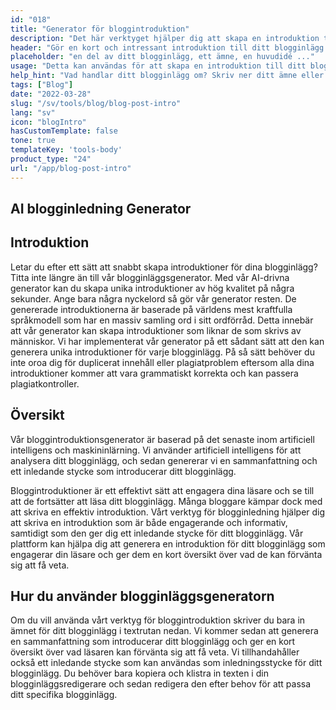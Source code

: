 ```yaml
---
id: "018"
title: "Generator för bloggintroduktion"
description: "Det här verktyget hjälper dig att skapa en introduktion till din blogg. Introduktionen är den viktigaste delen av din blogg, eftersom det är det första som dina läsare ser. Den bör vara catchy och fånga uppmärksamheten, så att dina läsare vill läsa mer."
header: "Gör en kort och intressant introduktion till ditt blogginlägg."
placeholder: "en del av ditt blogginlägg, ett ämne, en huvudidé ..."
usage: "Detta kan användas för att skapa en introduktion till ditt blogginlägg. Det är viktigt att introduktionen är kort och tydlig. Du vill se till att du inkluderar dina viktigaste nyckelord så att ditt inlägg kommer att synas bättre i sökmotorerna."
help_hint: "Vad handlar ditt blogginlägg om? Skriv ner ditt ämne eller din huvudidé så hjälper vi dig att skapa en introduktion till ditt blogginlägg."
tags: ["Blog"]
date: "2022-03-28"
slug: "/sv/tools/blog/blog-post-intro"
lang: "sv"
icon: "blogIntro"
hasCustomTemplate: false
tone: true
templateKey: 'tools-body'
product_type: "24"
url: "/app/blog-post-intro"
---
```


## AI blogginledning Generator

## Introduktion

Letar du efter ett sätt att snabbt skapa introduktioner för dina blogginlägg? Titta inte längre än till vår blogginläggsgenerator. Med vår AI-drivna generator kan du skapa unika introduktioner av hög kvalitet på några sekunder. Ange bara några nyckelord så gör vår generator resten. De genererade introduktionerna är baserade på världens mest kraftfulla språkmodell som har en massiv samling ord i sitt ordförråd. Detta innebär att vår generator kan skapa introduktioner som liknar de som skrivs av människor. Vi har implementerat vår generator på ett sådant sätt att den kan generera unika introduktioner för varje blogginlägg. På så sätt behöver du inte oroa dig för duplicerat innehåll eller plagiatproblem eftersom alla dina introduktioner kommer att vara grammatiskt korrekta och kan passera plagiatkontroller.

## Översikt

Vår bloggintroduktionsgenerator är baserad på det senaste inom artificiell intelligens och maskininlärning. Vi använder artificiell intelligens för att analysera ditt blogginlägg, och sedan genererar vi en sammanfattning och ett inledande stycke som introducerar ditt blogginlägg.

Bloggintroduktioner är ett effektivt sätt att engagera dina läsare och se till att de fortsätter att läsa ditt blogginlägg. Många bloggare kämpar dock med att skriva en effektiv introduktion. Vårt verktyg för blogginledning hjälper dig att skriva en introduktion som är både engagerande och informativ, samtidigt som den ger dig ett inledande stycke för ditt blogginlägg. Vår plattform kan hjälpa dig att generera en introduktion för ditt blogginlägg som engagerar din läsare och ger dem en kort översikt över vad de kan förvänta sig att få veta.

## Hur du använder blogginläggsgeneratorn

Om du vill använda vårt verktyg för bloggintroduktion skriver du bara in ämnet för ditt blogginlägg i textrutan nedan. Vi kommer sedan att generera en sammanfattning som introducerar ditt blogginlägg och ger en kort översikt över vad läsaren kan förvänta sig att få veta. Vi tillhandahåller också ett inledande stycke som kan användas som inledningsstycke för ditt blogginlägg. Du behöver bara kopiera och klistra in texten i din blogginläggsredigerare och sedan redigera den efter behov för att passa ditt specifika blogginlägg.
